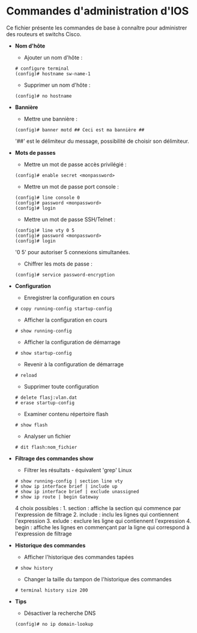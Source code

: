 # Commandes d'administration d'IOS

Ce fichier présente les commandes de base à connaître pour administrer des routeurs et switchs Cisco.

* **Nom d'hôte**
	
	* Ajouter un nom d'hôte :
	```
	# configure terminal
	(config)# hostname sw-name-1
	```

	* Supprimer un nom d'hôte :
	```
	(config)# no hostname
	```

* **Bannière**

	* Mettre une bannière :
	```
	(config)# banner motd ## Ceci est ma bannière ##
	```
	'##' est le délimiteur du message, possibilité de choisir son délimiteur.

* **Mots de passes**

	* Mettre un mot de passe accès privilégié :
	```
	(config)# enable secret <monpassword>
	```

	* Mettre un mot de passe port console :
	```
	(config)# line console 0
	(config)# password <monpassword>
	(config)# login
	```

	* Mettre un mot de passe SSH/Telnet :
	```
	(config)# line vty 0 5
	(config)# password <monpassword>
	(config)# login
	```
	'0 5' pour autoriser 5 connexions simultanées.

	* Chiffrer les mots de passe :
	```
	(config)# service password-encryption
	```

* **Configuration**

	* Enregistrer la configuration en cours
	```
	# copy running-config startup-config
	```

	* Afficher la configuration en cours
	```
	# show running-config
	```

	* Afficher la configuration de démarrage
	```
	# show startup-config
	```

	* Revenir à la configuration de démarrage
	```
	# reload
	```

	* Supprimer toute configuration
	```
	# delete flasj:vlan.dat
	# erase startup-config
	```

	* Examiner contenu répertoire flash
	```
	# show flash
	```

	* Analyser un fichier
	```
	# dit flash:nom_fichier
	```

* **Filtrage des commandes show**

	* Filtrer les résultats - équivalent 'grep' Linux
	```
	# show running-config | section line vty
	# show ip interface brief | include up
	# show ip interface brief | exclude unassigned
	# show ip route | begin Gateway
	```
	4 choix possibles :
		1. section : affiche la section qui commence par l'expression de filtrage
		2. include : inclu les lignes qui contiennent l'expression
		3. exlude : exclure les ligne qui contiennent l'expression
		4. begin : affiche les lignes en commençant par la ligne qui correspond à l'expression de filtrage

* **Historique des commandes**

	* Afficher l'historique des commandes tapées
	```
	# show history
	```

	* Changer la taille du tampon de l'historique des commandes
	```
	# terminal history size 200
	```

* **Tips**

	* Désactiver la recherche DNS
	```
	(config)# no ip domain-lookup
	```
